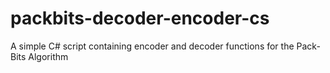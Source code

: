 # packbits-decoder-encoder-cs
 A simple C# script containing encoder and decoder functions for the Pack-Bits Algorithm
